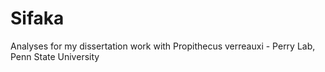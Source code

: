 # Sifaka
Analyses for my dissertation work with Propithecus verreauxi - Perry Lab, Penn State University
